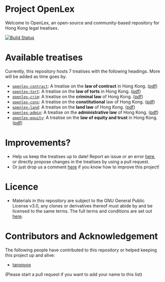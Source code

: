 # Project OpenLex
Welcome to OpenLex, an open-source and community-based repository for Hong Kong legal treatises.

[![Build Status](https://travis-ci.com/tanxpyox/OpenLex.svg?branch=master)](https://travis-ci.com/tanxpyox/OpenLex)

# Available treatises
Currently, this repository hosts 7 treatises with the following headings. More will be added as time goes by.
* [`openlex-contract`](https://github.com/tanxpyox/OpenLex/tree/master/openlex-contract): A treatise on the **law of contract** in Hong Kong. ([pdf](https://github.com/tanxpyox/OpenLex/blob/build/openlex-contract.pdf))
* [`openlex-tort`](https://github.com/tanxpyox/OpenLex/tree/master/openlex-tort): A treatise on the **law of torts** in Hong Kong. ([pdf](https://github.com/tanxpyox/OpenLex/blob/build/openlex-tort.pdf))
* [`openlex-crim`](https://github.com/tanxpyox/OpenLex/tree/master/openlex-crim): A treatise on the **criminal law** of Hong Kong. ([pdf](https://github.com/tanxpyox/OpenLex/blob/build/openlex-crim.pdf))
* [`openlex-cons`](https://github.com/tanxpyox/OpenLex/tree/master/openlex-cons): A treatise on the **constitutional** law of Hong Kong. ([pdf](https://github.com/tanxpyox/OpenLex/blob/build/openlex-cons.pdf))
* [`openlex-land`](https://github.com/tanxpyox/OpenLex/tree/master/openlex-land): A treatise on the **land law** of Hong Kong. ([pdf](https://github.com/tanxpyox/OpenLex/blob/build/openlex-land.pdf))
* [`openlex-admin`](https://github.com/tanxpyox/OpenLex/tree/master/openlex-admin): A treatise on the **administrative law** of Hong Kong. ([pdf](https://github.com/tanxpyox/OpenLex/blob/build/openlex-admin.pdf))
* [`openlex-equity`](https://github.com/tanxpyox/OpenLex/tree/master/openlex-equity): A treatise on the **law of equity and trust** in Hong Kong. ([pdf](https://github.com/tanxpyox/OpenLex/blob/build/openlex-equity.pdf))

# Improvements?
* Help us keep the treatises up to date! Report an issue or an error [here](https://github.com/tanxpyox/OpenLex/issues/new?assignees=&labels=update&template=errors-or-old-law.md&title=%5BUpdate%5D+), or directly propose changes in the treatises by using a pull request.
* Or just drop us a comment [here](https://github.com/tanxpyox/OpenLex/issues/new?assignees=&labels=enhancement&template=feature_request.md&title=%5BImprove%5D) if you know how to improve this project!

# Licence
* Materials in this repository are subject to the GNU General Public License v3.0, any clones or derivatives thereof must abide by and be licensed to the same terms. The full terms and conditions are set out [here](https://github.com/tanxpyox/OpenLex/blob/master/LICENSE).

# Contributors and Acknowledgement
The following people have contributed to this repository or helped keeping this project up and alive:

* [tanxpyox](github.com/tanxpyox)

(Please start a pull request if you want to add your name to this list)
